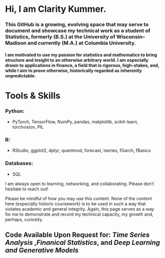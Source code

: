 # Hi, I am Clarity Kummer.

### This GitHub is a growing, evolving space that may serve to document and showcase my technical work as a student of Statistics, formerly (B.S.) at the University of Wisconsin–Madison and currently (M.A.) at Columbia University.

#### I am motivated to use my passion for statistics and mathematics to bring structure and insight to an otherwise arbitrary world. I am especially drawn to applications in finance, a field that is rigorous, high-stakes, and, while I aim to prove otherwise, historically regarded as inherently unpredictable. 

# Tools & Skills

### Python:
- PyTorch, TensorFlow, NumPy, pandas, matplotlib, scikit-learn, torchvision, PIL

### R: 
- RStudio, ggplot2, dplyr, quantmod, forecast, tseries, fGarch, fBasics

### Databases: 
- SQL


I am always open to learning, networking, and collaborating. Please don’t hesitate to reach out!

Please be mindful of how you may use this content. None of the content here (especially historic coursework) is to be used in such a way that violates academic and general integrity. Again, this page serves as a way for me to demonstrate and record my technical capacity, my growth and, perhaps, curiosity. 

## Code Available Upon Request for: _Time Series Analysis_ ,_Finanical Statistics_, and _Deep Learning and Generative Models_
